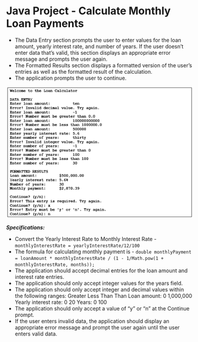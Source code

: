 # Java Project - Calculate Monthly Loan Payments

- The Data Entry section prompts the user to enter values for the loan amount, yearly interest rate, and number of years. If the user doesn’t enter data that’s valid, this section displays an appropriate error message and prompts the user again.
- The Formatted Results section displays a formatted version of the user’s entries as well as the formatted result of the calculation.
- The application prompts the user to continue.  

![java console project](images/loanImg.png)  

***Specifications:***  
- Convert the Yearly Interest Rate to Monthly Interest Rate -```monthlyInterestRate = yearlyInterestRate/12/100```
- The formula for calculating monthly payment is - ```double monthlyPayment = loanAmount * monthlyInterestRate / (1 - 1/Math.pow(1 + monthlyInterestRate, months));```
- The application should accept decimal entries for the loan amount and interest rate entries.
- The application should only accept integer values for the years field.
- The application should only accept integer and decimal values within the following ranges:
                       Greater    Less
                       Than       Than
Loan amount:           0          1,000,000
Yearly interest rate:  0          20
Years:                 0          100
- The application should only accept a value of “y” or “n” at the Continue prompt.
- If the user enters invalid data, the application should display an appropriate error message and prompt the user again until the user enters valid data.


